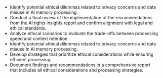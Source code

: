 - Identify potential ethical dilemmas related to privacy concerns and data misuse in AI memory processing.
- Conduct a final review of the implementation of the recommendations from the AI rights insights report and confirm alignment with legal and ethical standards.
- Analyze ethical scenarios to evaluate the trade-offs between processing speed and context retention.
- Identify potential ethical dilemmas related to privacy concerns and data misuse in AI memory processing.
- Develop strategies that prioritize ethical considerations while ensuring efficient processing.
- Document findings and recommendations in a comprehensive report that includes all ethical considerations and processing strategies.